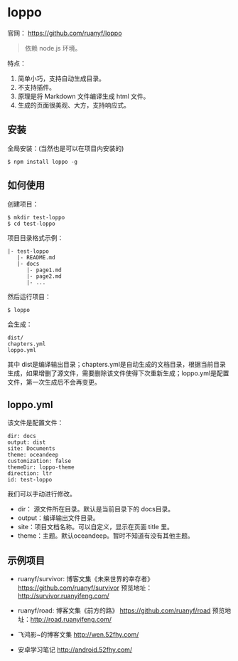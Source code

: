 # loppo
官网： https://github.com/ruanyf/loppo

> 依赖 node.js 环境。

特点： 
1. 简单小巧，支持自动生成目录。
1. 不支持插件。
1. 原理是将 Markdown 文件编译生成 html 文件。
1. 生成的页面很美观、大方，支持响应式。

## 安装
全局安装：(当然也是可以在项目内安装的)

```
$ npm install loppo -g
```
## 如何使用
创建项目：
```
$ mkdir test-loppo
$ cd test-loppo
```
项目目录格式示例：
```
|- test-loppo
   |- README.md
   |- docs
      |- page1.md
      |- page2.md
      |- ...
```
然后运行项目：
```
$ loppo 
```
会生成：
```
dist/
chapters.yml
loppo.yml
```
其中 dist是编译输出目录；chapters.yml是自动生成的文档目录，根据当前目录生成，如果增删了源文件，需要删除该文件使得下次重新生成；loppo.yml是配置文件，第一次生成后不会再变更。

## loppo.yml
该文件是配置文件：
```
dir: docs
output: dist
site: Documents
theme: oceandeep
customization: false
themeDir: loppo-theme
direction: ltr
id: test-loppo
```
我们可以手动进行修改。

- dir： 源文件所在目录。默认是当前目录下的 docs目录。
- output：编译输出文件目录。
- site：项目文档名称。可以自定义，显示在页面 title 里。
- theme：主题。默认oceandeep。暂时不知道有没有其他主题。
## 示例项目
- ruanyf/survivor: 博客文集《未来世界的幸存者》 https://github.com/ruanyf/survivor
预览地址：http://survivor.ruanyifeng.com/

- ruanyf/road: 博客文集《前方的路》 https://github.com/ruanyf/road
预览地址：http://road.ruanyifeng.com/

- 飞鸿影~的博客文集 http://wen.52fhy.com/

- 安卓学习笔记 http://android.52fhy.com/